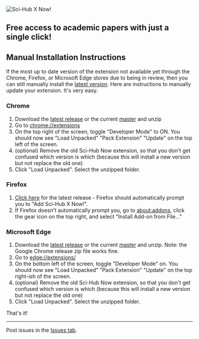 ![Sci-Hub X Now!](icons/96x96.png)


Free access to academic papers with just a single click!<br>
---

## Manual Installation Instructions
If the most up to date version of the extension not available yet through the Chrome, Firefox, or Microsoft Edge stores due to being in review, then you can still manually install the [latest version](https://github.com/gchenfc/sci-hub-now/releases/latest).  Here are instructions to manually update your extension.  It's very easy.

### Chrome
1. Download the [latest release](https://github.com/gchenfc/sci-hub-now/releases/download/v0.2.2/sci-hub-now_v0.2.2_chrome.zip) or the current [master](https://github.com/gchenfc/sci-hub-now/archive/master.zip) and unzip
2. Go to [chrome://extensions](chrome://extensions)
3. On the top right of the screen, toggle "Developer Mode" to ON.  You should now see "Load Unpacked" "Pack Extension" "Update" on the top left of the screen.
4. (optional) Remove the old Sci-Hub Now extension, so that you don't get confused which version is which (because this will install a new version but not replace the old one)
5. Click "Load Unpacked".  Select the unzipped folder.

### Firefox
1. [Click here](https://github.com/gchenfc/sci-hub-now/releases/download/v0.2.2/sci-hub-now_v0.2.2_firefox.xpi) for the latest release - Firefox should automatically prompt you to "Add Sci-Hub X Now!".
2. If Firefox doesn't automatically prompt you, go to [about:addons](about:addons), click the gear icon on the top right, and select "Install Add-on from File..."

### Microsoft Edge
1. Download the [latest release](https://github.com/gchenfc/sci-hub-now/releases/download/v0.2.2/sci-hub-now_v0.2.2_edge.zip) or the current [master](https://github.com/gchenfc/sci-hub-now/archive/master.zip) and unzip.  Note: the Google Chrome release zip file works fine.
2. Go to [edge://extensions/](edge://extensions/)
3. On the bottom left of the screen, toggle "Developer Mode" on.  You should now see "Load Unpacked" "Pack Extension" "Update" on the top right-ish of the screen.
4. (optional) Remove the old Sci-Hub Now extension, so that you don't get confused which version is which (because this will install a new version but not replace the old one)
5. Click "Load Unpacked".  Select the unzipped folder.

That's it!

---

Post issues in the [Issues tab](https://github.com/gchenfc/sci-hub-now/issues).
